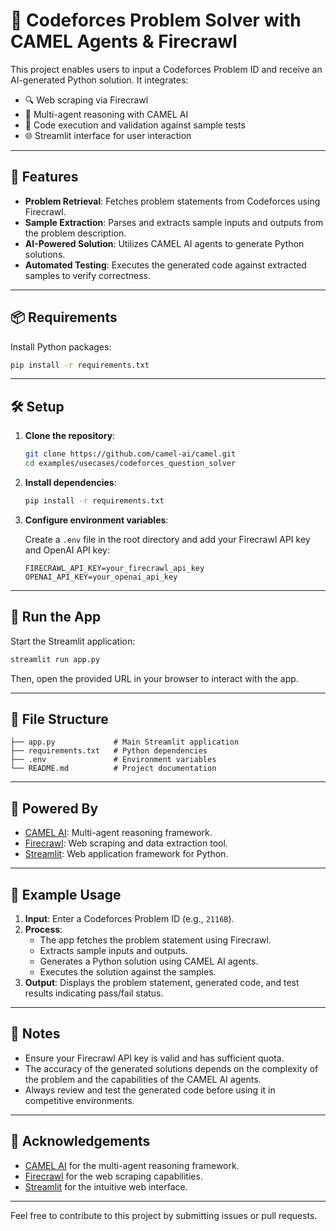 # 🧠 Codeforces Problem Solver with CAMEL Agents & Firecrawl

This project enables users to input a Codeforces Problem ID and receive an AI-generated Python solution. It integrates:

- 🔍 Web scraping via Firecrawl
- 🤖 Multi-agent reasoning with CAMEL AI
- 🧪 Code execution and validation against sample tests
- 🌐 Streamlit interface for user interaction

---

## 🚀 Features

- **Problem Retrieval**: Fetches problem statements from Codeforces using Firecrawl.
- **Sample Extraction**: Parses and extracts sample inputs and outputs from the problem description.
- **AI-Powered Solution**: Utilizes CAMEL AI agents to generate Python solutions.
- **Automated Testing**: Executes the generated code against extracted samples to verify correctness.

---

## 📦 Requirements

Install Python packages:

```bash
pip install -r requirements.txt
```

---

## 🛠️ Setup

1. **Clone the repository**:

   ```bash
   git clone https://github.com/camel-ai/camel.git
   cd examples/usecases/codeforces_question_solver
   ```

2. **Install dependencies**:

   ```bash
   pip install -r requirements.txt
   ```

3. **Configure environment variables**:

   Create a `.env` file in the root directory and add your Firecrawl API key and OpenAI API key:

   ```env
   FIRECRAWL_API_KEY=your_firecrawl_api_key
   OPENAI_API_KEY=your_openai_api_key
   ```

---

## 🧪 Run the App

Start the Streamlit application:

```bash
streamlit run app.py
```

Then, open the provided URL in your browser to interact with the app.

---

## 📁 File Structure

```
├── app.py             # Main Streamlit application
├── requirements.txt   # Python dependencies
├── .env               # Environment variables
└── README.md          # Project documentation
```

---

## 🧠 Powered By

- [CAMEL AI](https://github.com/camel-ai/camel): Multi-agent reasoning framework.
- [Firecrawl](https://github.com/mendableai/firecrawl): Web scraping and data extraction tool.
- [Streamlit](https://streamlit.io/): Web application framework for Python.

---

## 💬 Example Usage

1. **Input**: Enter a Codeforces Problem ID (e.g., `2116B`).
2. **Process**:
   - The app fetches the problem statement using Firecrawl.
   - Extracts sample inputs and outputs.
   - Generates a Python solution using CAMEL AI agents.
   - Executes the solution against the samples.
3. **Output**: Displays the problem statement, generated code, and test results indicating pass/fail status.

---

## 📌 Notes

- Ensure your Firecrawl API key is valid and has sufficient quota.
- The accuracy of the generated solutions depends on the complexity of the problem and the capabilities of the CAMEL AI agents.
- Always review and test the generated code before using it in competitive environments.



---

## 🙌 Acknowledgements

- [CAMEL AI](https://github.com/camel-ai/camel) for the multi-agent reasoning framework.
- [Firecrawl](https://github.com/mendableai/firecrawl) for the web scraping capabilities.
- [Streamlit](https://streamlit.io/) for the intuitive web interface.

---

Feel free to contribute to this project by submitting issues or pull requests.

